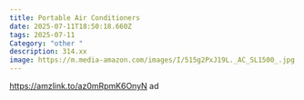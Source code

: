 ```yaml
---
title: Portable Air Conditioners
date: 2025-07-11T18:50:18.660Z
tags: 2025-07-11
Category: "other "
description: 314.xx
image: https://m.media-amazon.com/images/I/515g2PxJ19L._AC_SL1500_.jpg
---
```

https://amzlink.to/az0mRpmK6OnyN ad